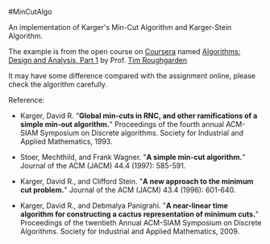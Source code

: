 #MinCutAlgo


An implementation of Karger's Min-Cut Algorithm and Karger-Stein Algorithm.

The example is from the open course on [Coursera](https://www.coursera.org/) named [Algorithms: Design and Analysis, Part 1](https://www.coursera.org/course/algo) by Prof.  [Tim Roughgarden](https://www.coursera.org/instructor/~214)

It may have some difference compared with the assignment online, please check the algorithm carefully.

Reference:
* Karger, David R. "__Global min-cuts in RNC, and other ramifications of a simple min-out algorithm.__" Proceedings of the fourth annual ACM-SIAM Symposium on Discrete algorithms. Society for Industrial and Applied Mathematics, 1993.

* Stoer, Mechthild, and Frank Wagner. "__A simple min-cut algorithm.__" Journal of the ACM (JACM) 44.4 (1997): 585-591.

* Karger, David R., and Clifford Stein. "__A new approach to the minimum cut problem.__" Journal of the ACM (JACM) 43.4 (1996): 601-640.

* Karger, David R., and Debmalya Panigrahi. "__A near-linear time algorithm for constructing a cactus representation of minimum cuts.__" Proceedings of the twentieth Annual ACM-SIAM Symposium on Discrete Algorithms. Society for Industrial and Applied Mathematics, 2009.